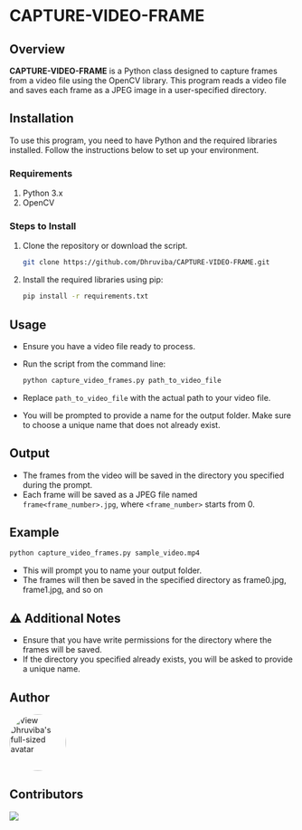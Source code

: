 # CAPTURE-VIDEO-FRAME

## Overview

**CAPTURE-VIDEO-FRAME** is a Python class designed to capture frames from a video file using the OpenCV library. This program reads a video file and saves each frame as a JPEG image in a user-specified directory.

## Installation

To use this program, you need to have Python and the required libraries installed. Follow the instructions below to set up your environment.

### Requirements

1. Python 3.x
2. OpenCV

### Steps to Install

1. Clone the repository or download the script.

    ```sh
    git clone https://github.com/Dhruviba/CAPTURE-VIDEO-FRAME.git
    ```

2. Install the required libraries using pip:

    ```sh
    pip install -r requirements.txt
    ```

## Usage

- Ensure you have a video file ready to process.
- Run the script from the command line:

    ```sh
    python capture_video_frames.py path_to_video_file
    ```

- Replace `path_to_video_file` with the actual path to your video file.
- You will be prompted to provide a name for the output folder. Make sure to choose a unique name that does not already exist.

## Output

- The frames from the video will be saved in the directory you specified during the prompt.
- Each frame will be saved as a JPEG file named `frame<frame_number>.jpg`, where `<frame_number>` starts from 0.

## Example

```sh
python capture_video_frames.py sample_video.mp4
```

- This will prompt you to name your output folder.
- The frames will then be saved in the specified directory as frame0.jpg, frame1.jpg, and so on


## ⚠️ Additional Notes

- Ensure that you have write permissions for the directory where the frames will be saved.
- If the directory you specified already exists, you will be asked to provide a unique name.

## Author
<img alt="View Dhruviba's full-sized avatar" src="https://avatars.githubusercontent.com/u/172467090?v=4" width="100" height="100" style="border-radius: 50%;" >

## Contributors
<a href="https://github.com/Dhruviba/CAPTURE-VIDEO-FRAME/graphs/contributors">
  <img src="https://contributors-img.web.app/image?repo=Dhruviba/CAPTURE-VIDEO-FRAME" />
</a>
